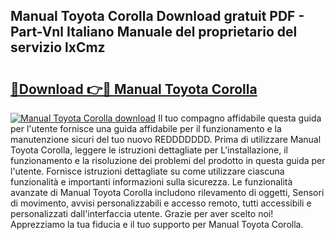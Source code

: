## Manual Toyota Corolla Download gratuit PDF - Part-Vnl Italiano Manuale del proprietario del servizio lxCmz

# <h2><a href="http://dfftcy.blite.top/?on=Manual+Toyota+Corolla">🔗Download 👉🔴 Manual Toyota Corolla</a></h2>

[![Manual Toyota Corolla download](https://i.imgur.com/lujVjoI.png)](http://dfftcy.blite.top/?on=Manual+Toyota+Corolla)
Il tuo compagno affidabile questa guida per l'utente fornisce una guida affidabile per il funzionamento e la manutenzione sicuri del tuo nuovo REDDDDDDD. Prima di utilizzare Manual Toyota Corolla, leggere le istruzioni dettagliate per L'installazione, il funzionamento e la risoluzione dei problemi del prodotto in questa guida per l'utente. Fornisce istruzioni dettagliate su come utilizzare ciascuna funzionalità e importanti informazioni sulla sicurezza. Le funzionalità avanzate di Manual Toyota Corolla includono rilevamento di oggetti, Sensori di movimento, avvisi personalizzabili e accesso remoto, tutti accessibili e personalizzati dall'interfaccia utente. Grazie per aver scelto noi! Apprezziamo la tua fiducia e il tuo supporto per Manual Toyota Corolla.
